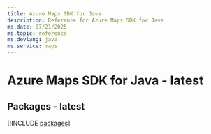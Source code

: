 ```yaml
---
title: Azure Maps SDK for Java
description: Reference for Azure Maps SDK for Java
ms.date: 07/21/2025
ms.topic: reference
ms.devlang: java
ms.service: maps
---
```

# Azure Maps SDK for Java - latest
## Packages - latest
[!INCLUDE [packages](maps-index.md)]